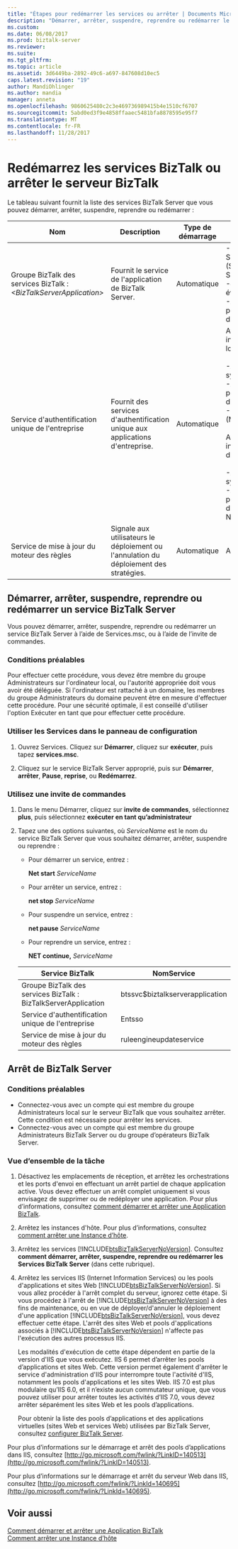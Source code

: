 ```yaml
---
title: "Étapes pour redémarrer les services ou arrêter | Documents Microsoft"
description: "Démarrer, arrêter, suspendre, reprendre ou redémarrer le serveur BizTalk des services, ou d’arrêter l’ordinateur BizTalk Server"
ms.custom: 
ms.date: 06/08/2017
ms.prod: biztalk-server
ms.reviewer: 
ms.suite: 
ms.tgt_pltfrm: 
ms.topic: article
ms.assetid: 3d6449ba-2892-49c6-a697-847608d10ec5
caps.latest.revision: "19"
author: MandiOhlinger
ms.author: mandia
manager: anneta
ms.openlocfilehash: 9860625480c2c3e469736989415b4e1510cf6707
ms.sourcegitcommit: 5abd0ed3f9e4858ffaaec5481bfa8878595e95f7
ms.translationtype: MT
ms.contentlocale: fr-FR
ms.lasthandoff: 11/28/2017
---
```

# <a name="restart-biztalk-services-or-shut-down-the-biztalk-server"></a>Redémarrez les services BizTalk ou arrêter le serveur BizTalk

Le tableau suivant fournit la liste des services BizTalk Server que vous pouvez démarrer, arrêter, suspendre, reprendre ou redémarrer :  
  
|Nom|Description|Type de démarrage|Dépendances|  
|----------|-----------------|------------------|------------------|  
|Groupe BizTalk des services BizTalk :  *\<BizTalkServerApplication\>*|Fournit le service de l'application de BizTalk Server.|Automatique|-Enterprise Single Sign-On (SSO de) Service<br />-Journal des événements<br />-Appel de procédure distante (RPC)|  
|Service d'authentification unique de l'entreprise|Fournit des services d'authentification unique aux applications d'entreprise.|Automatique|Avec SQL Server installé localement :<br /><br /> -Application système COM +<br />-Appel de procédure distante (RPC)<br />-SQL Server (MSSQLSERVER)<br /><br /> Avec SQL Server installé à distance :<br /><br /> -Application système COM +<br />-Appel de procédure distante (RPC) None|  
|Service de mise à jour du moteur des règles|Signale aux utilisateurs le déploiement ou l'annulation du déploiement des stratégies.|Automatique|Aucune|  
  
 
## <a name="start-stop-pause-resume-or-restart-a-biztalk-server-service"></a>Démarrer, arrêter, suspendre, reprendre ou redémarrer un service BizTalk Server  
 Vous pouvez démarrer, arrêter, suspendre, reprendre ou redémarrer un service BizTalk Server à l’aide de Services.msc, ou à l’aide de l’invite de commandes.

### <a name="prerequisites"></a>Conditions préalables  
 Pour effectuer cette procédure, vous devez être membre du groupe Administrateurs sur l'ordinateur local, ou l'autorité appropriée doit vous avoir été déléguée. Si l'ordinateur est rattaché à un domaine, les membres du groupe Administrateurs du domaine peuvent être en mesure d'effectuer cette procédure. Pour une sécurité optimale, il est conseillé d'utiliser l'option Exécuter en tant que pour effectuer cette procédure. 
  
### <a name="use-services-in-control-panel"></a>Utiliser les Services dans le panneau de configuration  
  
1.  Ouvrez Services. Cliquez sur **Démarrer**, cliquez sur **exécuter**, puis tapez **services.msc**.  
  
2.  Cliquez sur le service BizTalk Server approprié, puis sur **Démarrer**, **arrêter**, **Pause**, **reprise**, ou  **Redémarrez**.  
  
### <a name="use-a-command-prompt"></a>Utilisez une invite de commandes  
  
1.  Dans le menu Démarrer, cliquez sur **invite de commandes**, sélectionnez **plus**, puis sélectionnez **exécuter en tant qu’administrateur**
  
2.  Tapez une des options suivantes, où *ServiceName* est le nom du service BizTalk Server que vous souhaitez démarrer, arrêter, suspendre ou reprendre :  
  
    -   Pour démarrer un service, entrez :  
  
         **Net start** *ServiceName*  
  
    -   Pour arrêter un service, entrez :  
  
         **net stop** *ServiceName*  
  
    -   Pour suspendre un service, entrez :  
  
         **net pause** *ServiceName*  
  
    -   Pour reprendre un service, entrez :  
  
         **NET continue,** *ServiceName*  

    |Service BizTalk|NomService|  
    |---|---|  
    |Groupe BizTalk des services BizTalk : BizTalkServerApplication|btssvc$biztalkserverapplication|  
    |Service d'authentification unique de l'entreprise|Entsso|  
    |Service de mise à jour du moteur des règles|ruleengineupdateservice|
  
## <a name="shut-down-biztalk-server"></a>Arrêt de BizTalk Server  

### <a name="prerequisites"></a>Conditions préalables  
-   Connectez-vous avec un compte qui est membre du groupe Administrateurs local sur le serveur BizTalk que vous souhaitez arrêter. Cette condition est nécessaire pour arrêter les services.  
-   Connectez-vous avec un compte qui est membre du groupe Administrateurs BizTalk Server ou du groupe d’opérateurs BizTalk Server. 

### <a name="task-overview"></a>Vue d’ensemble de la tâche
1.  Désactivez les emplacements de réception, et arrêtez les orchestrations et les ports d'envoi en effectuant un arrêt partiel de chaque application active. Vous devez effectuer un arrêt complet uniquement si vous envisagez de supprimer ou de redéployer une application. Pour plus d’informations, consultez [comment démarrer et arrêter une Application BizTalk](../core/how-to-start-and-stop-a-biztalk-application.md).  
  
2.  Arrêtez les instances d'hôte. Pour plus d’informations, consultez [comment arrêter une Instance d’hôte](../core/how-to-stop-a-host-instance.md).  
  
3.  Arrêtez les services [!INCLUDE[btsBizTalkServerNoVersion](../includes/btsbiztalkservernoversion-md.md)]. Consultez **comment démarrer, arrêter, suspendre, reprendre ou redémarrer les Services BizTalk Server** (dans cette rubrique).
  
4.  Arrêtez les services IIS (Internet Information Services) ou les pools d'applications et sites Web [!INCLUDE[btsBizTalkServerNoVersion](../includes/btsbiztalkservernoversion-md.md)]. Si vous allez procéder à l'arrêt complet du serveur, ignorez cette étape. Si vous procédez à l'arrêt de [!INCLUDE[btsBizTalkServerNoVersion](../includes/btsbiztalkservernoversion-md.md)] à des fins de maintenance, ou en vue de déployer/d'annuler le déploiement d'une application [!INCLUDE[btsBizTalkServerNoVersion](../includes/btsbiztalkservernoversion-md.md)], vous devez effectuer cette étape. L'arrêt des sites Web et pools d'applications associés à [!INCLUDE[btsBizTalkServerNoVersion](../includes/btsbiztalkservernoversion-md.md)] n'affecte pas l'exécution des autres processus IIS.  
  
     Les modalités d'exécution de cette étape dépendent en partie de la version d'IIS que vous exécutez. IIS 6 permet d’arrêter les pools d’applications et sites Web. Cette version permet également d'arrêter le service d'administration d'IIS pour interrompre toute l'activité d'IIS, notamment les pools d'applications et les sites Web. IIS 7.0 est plus modulaire qu’IIS 6.0, et il n’existe aucun commutateur unique, que vous pouvez utiliser pour arrêter toutes les activités d’IIS 7.0, vous devez arrêter séparément les sites Web et les pools d’applications.  
  
     Pour obtenir la liste des pools d’applications et des applications virtuelles (sites Web et services Web) utilisées par BizTalk Server, consultez [configurer BizTalk Server](../install-and-config-guides/configure-biztalk-server.md).  
  
 Pour plus d’informations sur le démarrage et arrêt des pools d’applications dans IIS, consultez [http://go.microsoft.com/fwlink/?LinkID=140513](http://go.microsoft.com/fwlink/?LinkID=140513).  
  
 Pour plus d’informations sur le démarrage et arrêt du serveur Web dans IIS, consultez [http://go.microsoft.com/fwlink/?LinkId=140695](http://go.microsoft.com/fwlink/?LinkId=140695).  
  
## <a name="see-also"></a>Voir aussi  
 [Comment démarrer et arrêter une Application BizTalk](../core/how-to-start-and-stop-a-biztalk-application.md)   
 [Comment arrêter une Instance d’hôte](../core/how-to-stop-a-host-instance.md)   